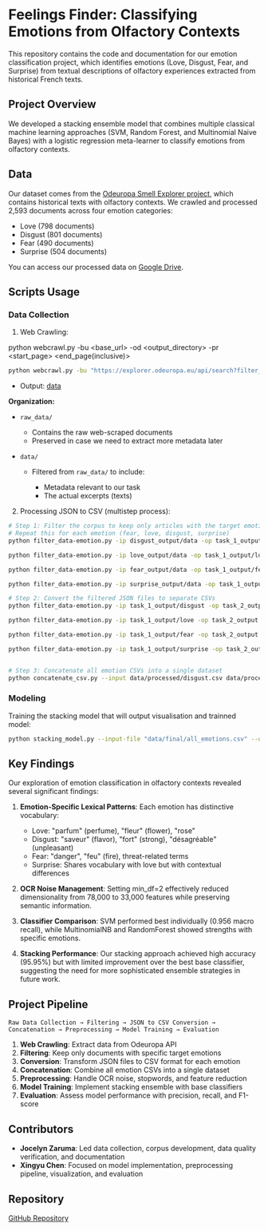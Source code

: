 # Feelings Finder: Classifying Emotions from Olfactory Contexts

This repository contains the code and documentation for our emotion classification project, which identifies emotions (Love, Disgust, Fear, and Surprise) from textual descriptions of olfactory experiences extracted from historical French texts.

## Project Overview

We developed a stacking ensemble model that combines multiple classical machine learning approaches (SVM, Random Forest, and Multinomial Naive Bayes) with a logistic regression meta-learner to classify emotions from olfactory contexts.


## Data

Our dataset comes from the [Odeuropa Smell Explorer project](https://explorer.odeuropa.eu/smells), which contains historical texts with olfactory contexts. We crawled and processed 2,593 documents across four emotion categories:
- Love (798 documents)
- Disgust (801 documents)
- Fear (490 documents)
- Surprise (504 documents)

You can access our processed data on [Google Drive](https://drive.google.com/drive/folders/1KXq1Ulc01vNQN3bL8O-58WdWGYS39En4).

## Scripts Usage

### Data Collection

1. Web Crawling:

python webcrawl.py -bu <base_url> -od <output_directory> -pr <start_page> <end_page(inclusive)>
```bash
python webcrawl.py -bu "https://explorer.odeuropa.eu/api/search?filter_emotion=http://data.odeuropa.eu/vocabulary/plutchik/disgust&filter_language=fr&hl=en&page={page}&sort=&type=smells" -pr 1 5 -od "data/disgust_output"
```
   - Output: [data](https://drive.google.com/drive/folders/1KXq1Ulc01vNQN3bL8O-58WdWGYS39En4)

   **Organization:**
   - `raw_data/`
     - Contains the raw web-scraped documents
     - Preserved in case we need to extract more metadata later

   - `data/`
     - Filtered from `raw_data/` to include:

       - Metadata relevant to our task
       - The actual excerpts (texts)


2. Processing JSON to CSV (multistep process):

```bash
# Step 1: Filter the corpus to keep only articles with the target emotion
# Repeat this for each emotion (fear, love, disgust, surprise)
python filter_data-emotion.py -ip disgust_output/data -op task_1_output/disgust -e disgust -t filter_corpus

python filter_data-emotion.py -ip love_output/data -op task_1_output/love -e love -t filter_corpus

python filter_data-emotion.py -ip fear_output/data -op task_1_output/fear -e fear -t filter_corpus

python filter_data-emotion.py -ip surprise_output/data -op task_1_output/surprise -e surprise -t filter_corpus

# Step 2: Convert the filtered JSON files to separate CSVs
python filter_data-emotion.py -ip task_1_output/disgust -op task_2_output -e disgust -t json_to_csv  

python filter_data-emotion.py -ip task_1_output/love -op task_2_output -e love -t json_to_csv  

python filter_data-emotion.py -ip task_1_output/fear -op task_2_output -e fear -t json_to_csv  

python filter_data-emotion.py -ip task_1_output/surprise -op task_2_output -e surprise -t json_to_csv  


# Step 3: Concatenate all emotion CSVs into a single dataset
python concatenate_csv.py --input data/processed/disgust.csv data/processed/love.csv data/processed/fear.csv data/processed/surprise.csv --output data/final/all_emotions.csv
```

### Modeling

Training the stacking model that will output visualisation and trainned model:
```bash
python stacking_model.py --input-file "data/final/all_emotions.csv" --output-model "models/stacking_ensemble.pkl"
```

## Key Findings

Our exploration of emotion classification in olfactory contexts revealed several significant findings:

1. **Emotion-Specific Lexical Patterns**: Each emotion has distinctive vocabulary:
   - Love: "parfum" (perfume), "fleur" (flower), "rose"
   - Disgust: "saveur" (flavor), "fort" (strong), "désagréable" (unpleasant)
   - Fear: "danger", "feu" (fire), threat-related terms
   - Surprise: Shares vocabulary with love but with contextual differences

2. **OCR Noise Management**: Setting min_df=2 effectively reduced dimensionality from 78,000 to 33,000 features while preserving semantic information.

3. **Classifier Comparison**: SVM performed best individually (0.956 macro recall), while MultinomialNB and RandomForest showed strengths with specific emotions.

4. **Stacking Performance**: Our stacking approach achieved high accuracy (95.95%) but with limited improvement over the best base classifier, suggesting the need for more sophisticated ensemble strategies in future work.

## Project Pipeline

```
Raw Data Collection → Filtering → JSON to CSV Conversion → Concatenation → Preprocessing → Model Training → Evaluation
```

1. **Web Crawling**: Extract data from Odeuropa API
2. **Filtering**: Keep only documents with specific target emotions
3. **Conversion**: Transform JSON files to CSV format for each emotion
4. **Concatenation**: Combine all emotion CSVs into a single dataset
5. **Preprocessing**: Handle OCR noise, stopwords, and feature reduction
6. **Model Training**: Implement stacking ensemble with base classifiers
7. **Evaluation**: Assess model performance with precision, recall, and F1-score

## Contributors

- **Jocelyn Zaruma**: Led data collection, corpus development, data quality verification, and documentation
- **Xingyu Chen**: Focused on model implementation, preprocessing pipeline, visualization, and evaluation


## Repository

[GitHub Repository](https://github.com/Yixian-ch/smell_emotion_classifier)
